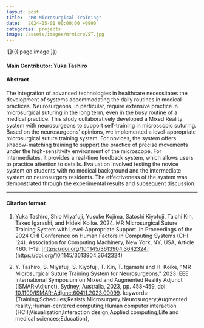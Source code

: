 ```yaml
---
layout: post
title:  "MR Microsurgical Training"
date:   2024-05-01 00:00:00 +0900
categories: projects
image: /assets/images/mrmicroVST.jpg
---
```


![]({{ page.image }})
<!-- ![](/assets/images/mrmicroVST.jpg) -->

#### Main Contributor: Yuka Tashiro

#### Abstract
The integration of advanced technologies in healthcare necessitates the development of systems accommodating the daily routines in medical practices. Neurosurgeons, in particular, require extensive practice in microsurgical suturing in the long term, even in the busy routine of a medical practice. This study collaboratively developed a Mixed Reality system with neurosurgeons to support self-training in microscopic suturing. Based on the neurosurgeons’ opinions, we implemented a level-appropriate microsurgical suture training system. For novices, the system offers shadow-matching training to support the practice of precise movements under the high-sensitivity environment of the microscope. For intermediates, it provides a real-time feedback system, which allows users to practice attention to details. Evaluation involved testing the novice system on students with no medical background and the intermediate system on neurosurgery residents. The effectiveness of the system was demonstrated through the experimental results and subsequent discussion.

***

#### Citarion format
1. Yuka Tashiro, Shio Miyafuji, Yusuke Kojima, Satoshi Kiyofuji, Taichi Kin, Takeo Igarashi, and Hideki Koike. 2024. MR Microsurgical Suture Training System with Level-Appropriate Support. In Proceedings of the 2024 CHI Conference on Human Factors in Computing Systems (CHI '24). Association for Computing Machinery, New York, NY, USA, Article 460, 1–19. [https://doi.org/10.1145/3613904.3642324](https://doi.org/10.1145/3613904.3642324)

2. Y. Tashiro, S. Miyafuji, S. Kiyofuji, T. Kin, T. Igarashi and H. Koike, "MR Microsurgical Suture Training System for Neurosurgeons," 2023 IEEE International Symposium on Mixed and Augmented Reality Adjunct (ISMAR-Adjunct), Sydney, Australia, 2023, pp. 458-459, doi: [10.1109/ISMAR-Adjunct60411.2023.00099](10.1109/ISMAR-Adjunct60411.2023.00099). keywords: {Training;Schedules;Resists;Microsurgery;Neurosurgery;Augmented reality;Human-centered computing;Human computer interaction (HCI);Visualization;Interaction design;Applied computing;Life and medical sciences;Education},
